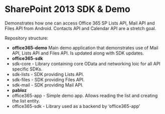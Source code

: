 SharePoint 2013 SDK & Demo
=====================

Demonstrates how one can access Office 365 SP Lists API, Mail API and Files API from Android. Contacts API and Calendar API are a stretch goal.

Repository structure:
- **office365-demo**
Main demo application that demonstrates use of Mail API, Lists API and Files API. Is updated along with SDK updates.
- **office365-sdk**
 - sdk-core - 
Library containing core OData and networking loic for all API specific SDKs.
 - sdk-lists - 
SDK providing Lists API.
 - sdk-files - 
SDK providing Files API.
 - sdk-mail - 
SDK providing Mail API.
-	**pabloz**
 -	office365-app - 
Simple demo app. Allows reading the list and creating the list entity.
 - office365-sdk - 
Library used as a backend by ‘office365-app’
